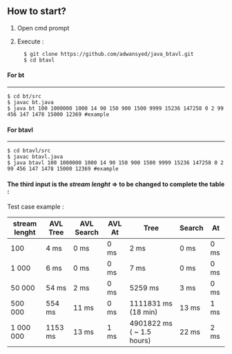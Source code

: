 ## How to start?

1. Open cmd prompt
2. Execute :

         $ git clone https://github.com/adwansyed/java_btavl.git 
         $ cd btavl
	 
#### For bt
-----------
                
    $ cd bt/src
    $ javac bt.java
    $ java bt 100 1000000 1000 14 90 150 900 1500 9999 15236 147258 0 2 99 456 147 1478 15000 12369 #example
#### For btavl
--------------
      
    $ cd btavl/src
    $ javac btavl.java
    $ java btavl 100 1000000 1000 14 90 150 900 1500 9999 15236 147258 0 2 99 456 147 1478 15000 12369 #example

#### The third input is the _stream_ _lenght_ => to be changed to complete the table :

Test case example :

 | stream lenght  |   AVL Tree    |    AVL Search     |    AVL At      |    Tree       		   |    Search    |    At     |
 | ---------------|---------------|-------------------|----------------|-----------------------|--------------|-----------|
 |	100			  |	  4 ms	      | 		0 ms      |     0 ms       |	2 ms	           |  	0 ms	  |  0 ms     |
 |	1 000	      |    6 ms       |      0 ms         |     0 ms       | 7 ms                  |     0 ms     |  0 ms     |
 |	50 000		  |    54 ms      |      2 ms         |     0 ms       | 5259 ms               |     3 ms     |  0 ms     |
 |	500 000		  |    554 ms     |      11 ms        |     0 ms       | 1111831 ms (18 min)   |     13 ms    |  1 ms     |
 |	1 000 000     |    1153 ms    |      13 ms        |     1 ms       | 4901822 ms ( ~ 1.5 hours)|     22 ms    |  2 ms     |
	
